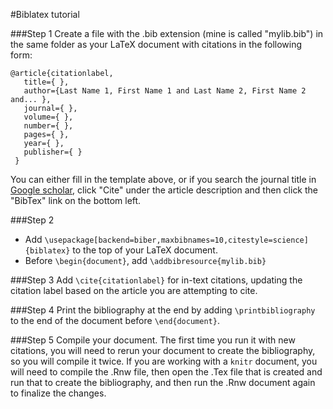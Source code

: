 #Biblatex tutorial

###Step 1
Create a file with the .bib extension (mine is called "mylib.bib") in the same folder as your LaTeX document with citations in the following form:
``` 
@article{citationlabel,
   title={ },
   author={Last Name 1, First Name 1 and Last Name 2, First Name 2 and... },
   journal={ },
   volume={ },
   number={ },
   pages={ },
   year={ },
   publisher={ }
 }
```
You can either fill in the template above, or if you search the journal title in [Google scholar](scholar.google.com), click "Cite" under the article description and then click the "BibTex" link on the bottom left.

###Step 2
- Add ```\usepackage[backend=biber,maxbibnames=10,citestyle=science]{biblatex}``` to the top of your LaTeX document.
- Before ```\begin{document}```, add ```\addbibresource{mylib.bib}``` 

###Step 3
Add ```\cite{citationlabel}``` for in-text citations, updating the citation label based on the article you are attempting to cite.

###Step 4
Print the bibliography at the end by adding ```\printbibliography``` to the end of the document before ```\end{document}```.

###Step 5
Compile your document. The first time you run it with new citations, you will need to rerun your document to create the bibliography, so you will compile it twice. If you are working with a ```knitr``` document, you will need to compile the .Rnw file, then open the .Tex file that is created and run that to create the bibliography, and then run the .Rnw document again to finalize the changes.